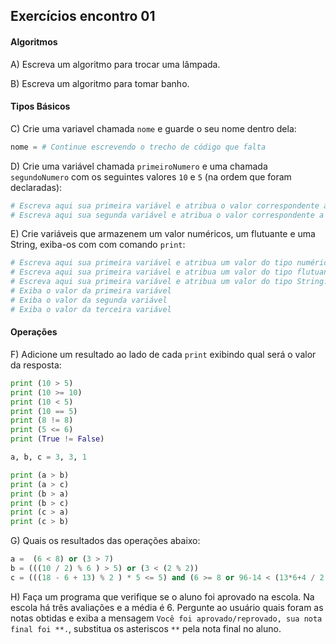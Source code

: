 ## Exercícios encontro 01

#### Algoritmos

A) Escreva um algoritmo para trocar uma lâmpada.

B) Escreva um algoritmo para tomar banho.

#### Tipos Básicos

C) Crie uma variavel chamada `nome` e guarde o seu nome dentro dela:
```python
nome = # Continue escrevendo o trecho de código que falta
```

D) Crie uma variável chamada `primeiroNumero` e uma chamada `segundoNumero` com os seguintes valores `10` e `5` (na ordem que foram declaradas):

```python
# Escreva aqui sua primeira variável e atribua o valor correspondente a ela.
# Escreva aqui sua segunda variável e atribua o valor correspondente a ela.
```

E) Crie variáveis que armazenem um valor numéricos, um flutuante e uma String, exiba-os com com comando `print`:
```python
# Escreva aqui sua primeira variável e atribua um valor do tipo numérico.
# Escreva aqui sua primeira variável e atribua um valor do tipo flutuante.
# Escreva aqui sua primeira variável e atribua um valor do tipo String.
# Exiba o valor da primeira variável
# Exiba o valor da segunda variável
# Exiba o valor da terceira variável
```

#### Operações

F) Adicione um resultado ao lado de cada `print` exibindo qual será o valor da resposta:
```python
print (10 > 5)
print (10 >= 10)
print (10 < 5)
print (10 == 5)
print (8 != 8)
print (5 <= 6)
print (True != False)

a, b, c = 3, 3, 1

print (a > b)
print (a > c)
print (b > a)
print (b > c)
print (c > a)
print (c > b)
```

G) Quais os resultados das operações abaixo:
```python
a =  (6 < 8) or (3 > 7)
b = (((10 / 2) % 6 ) > 5) or (3 < (2 % 2))
c = (((18 - 6 + 13) % 2 ) * 5 <= 5) and (6 >= 8 or 96-14 < (13*6+4 / 2))
```

H) Faça um programa que verifique se o aluno foi aprovado na escola.
Na escola há três avaliações e a média é 6.
Pergunte ao usuário quais foram as notas obtidas e exiba a mensagem `Você foi aprovado/reprovado, sua nota final foi **.`, substitua os asteriscos `**` pela nota final no aluno.
